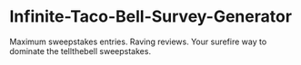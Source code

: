 # Infinite-Taco-Bell-Survey-Generator
Maximum sweepstakes entries. Raving reviews. Your surefire way to dominate the tellthebell sweepstakes.
